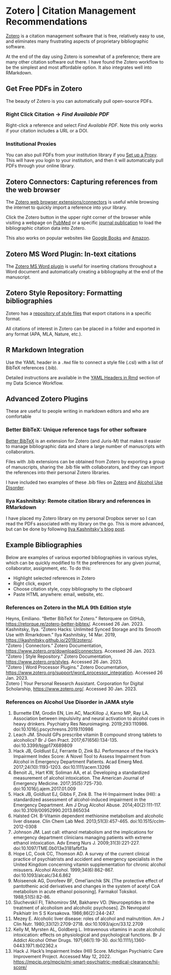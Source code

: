 # Zotero | Citation Management Recommendations

[Zotero](https://www.zotero.org/) is a citation management software that is free, relatively easy to use, and eliminates many frustrating aspects of proprietary bibliographic software. 

At the end of the day using Zotero is somewhat of a preference; there are many other citation software out there. I have found the Zotero workflow to be the simplest and most affordable option. It also integrates well into RMarkdown.


## Get Free PDFs in Zotero

The beauty of Zotero is you can automatically pull open-source PDFs.

### Right Click Citation → *Find Available PDF*

Right-click a reference and select *Find Available PDF*. Note this only works if your citation includes a URL or a DOI. 

### Institutional Proxies

You can also pull PDFs from your institution library if you [Set up a Proxy](https://www.zotero.org/support/connector_preferences#proxies). This will have you login to your institution, and then it will automatically pull PDFs through your online library.


## Zotero Connectors: Capturing references from the web browser

The [Zotero web browser extensions/connectors](https://www.zotero.org/download/connectors) is useful while browsing the internet to quickly import a reference into your library. 

Click the Zotero button in the upper right corner of the browser while visiting a webpage on [PubMed](https://pubmed.ncbi.nlm.nih.gov/) or a specific [journal publication](https://onlinelibrary.wiley.com/doi/10.1111/add.16127) to load the bibliographic citation data into Zotero. 

This also works on popular websites like [Google Books](https://www.google.com/books/edition/_/PoclDwAAQBAJ) and [Amazon](https://a.co/d/f2DBdAt).


## Zotero MS Word Plugin: In-text citations 

The [Zotero MS Word plugin](https://www.zotero.org/support/word_processor_integration) is useful for inserting citations throughout a Word document and automatically creating a bibliography at the end of the manuscript. 


## Zotero Style Repository: Formatting bibliographies

Zotero has a [repository of style files](https://www.zotero.org/styles) that export citations in a specific format. 

All citations of interest in Zotero can be placed in a folder and exported in any format (APA, MLA, Nature, etc.).

## R Markdown Integration

Use the YAML header in a `.Rmd` file to connect a style file (.csl) with a list of BibTeX references (.bib).

Detailed instructions are available in the [YAML Headers in Rmd](https://github.com/dgrisafe/rookie-researcher/blob/main/Data%20Science%20Workflow.md#yaml-headers-in-rmd) section of my Data Science Workflow.

## Advanced Zotero Plugins

These are useful to people writing in markdown editors and who are comfortable 

### Better BibTeX: Unique reference tags for other software

[Better BibTeX](https://retorque.re/zotero-better-bibtex/) is an extension for Zotero (and Juris-M) that makes it easier to manage bibliographic data and share a large number of manuscripts with collaborators. 

Files with .bib extensions can be obtained from Zotero by exporting a group of manuscripts, sharing the .bib file with collaborators, and they can import the references into their personal Zotero libraries. 

I have included two examples of these .bib files on [Zotero](https://github.com/dgrisafe/rookie-researcher/blob/main/zotero_software.bib) and [Alcohol Use Disorder](https://github.com/dgrisafe/rookie-researcher/blob/main/zotero_alcohol.bib).


### Ilya Kashnitsky: Remote citation library and references in RMarkdown

I have placed my Zotero library on my personal Dropbox server so I can read the PDFs associated with my library on the go. This is more advanced, but can be done by following [Ilya Kashnitsky's blog post](https://ikashnitsky.github.io/2019/zotero/).


## Example Bibliographies

Below are examples of various exported bibliographies in various styles, which can be quickly modified to fit the preferences for any given journal, collaborator, assignment, etc. To do this: 

* Highlight selected references in Zotero
* Right click, export
* Choose citation style, copy bibliography to the clipboard
* Paste HTML anywhere: email, website, etc.


### References on Zotero in the MLA 9th Edition style

Heyns, Emiliano. “Better BibTeX for Zotero.” Retorquere on GitHub, https://retorque.re/zotero-better-bibtex/. Accessed 26 Jan. 2023.  
Kashnitsky, Ilya. “Zotero Hacks: Unlimited Synced Storage and Its Smooth Use with Rmarkdown.” Ilya Kashnitsky, 14 Mar. 2019, https://ikashnitsky.github.io/2019/zotero/.  
“Zotero | Connectors.” Zotero Documentation, https://www.zotero.org/download/connectors. Accessed 26 Jan. 2023.  
“Zotero | Style Repository.” Zotero Documentation, https://www.zotero.org/styles. Accessed 26 Jan. 2023.  
“Zotero | Word Processor Plugins.” Zotero Documentation, https://www.zotero.org/support/word_processor_integration. Accessed 26 Jan. 2023.  
Zotero | Your Personal Research Assistant. Corporation for Digital Scholarship, https://www.zotero.org/. Accessed 30 Jan. 2023.  


### References on Alcohol Use Disorder in JAMA style

1. Burnette EM, Grodin EN, Lim AC, MacKillop J, Karno MP, Ray LA. Association between impulsivity and neural activation to alcohol cues in heavy drinkers. Psychiatry Res Neuroimaging. 2019;293:110986. doi:10.1016/j.pscychresns.2019.110986
2. Leach JM. Should GPs prescribe vitamin B compound strong tablets to alcoholics? Br J Gen Pract. 2017;67(656):134-135. doi:10.3399/bjgp17X689809
3. Hack JB, Goldlust EJ, Ferrante D, Zink BJ. Performance of the Hack’s Impairment Index Score: A Novel Tool to Assess Impairment from Alcohol in Emergency Department Patients. Acad Emerg Med. 2017;24(10):1193-1203. doi:10.1111/acem.13266
4. Benoit JL, Hart KW, Soliman AA, et al. Developing a standardized measurement of alcohol intoxication. The American Journal of Emergency Medicine. 2017;35(5):725-730. doi:10.1016/j.ajem.2017.01.009
5. Hack JB, Goldlust EJ, Gibbs F, Zink B. The H-Impairment Index (HII): a standardized assessment of alcohol-induced impairment in the Emergency Department. Am J Drug Alcohol Abuse. 2014;40(2):111-117. doi:10.3109/00952990.2013.865034
6. Halsted CH. B-Vitamin dependent methionine metabolism and alcoholic liver disease. Clin Chem Lab Med. 2013;51(3):457-465. doi:10.1515/cclm-2012-0308
7. Johnson JM. Last call: ethanol metabolism and the implications for emergency department clinicians managing patients with extreme ethanol intoxication. Adv Emerg Nurs J. 2009;31(3):221-227. doi:10.1097/TME.0b013e3181afbf3a
8. Hope LC, Cook CC, Thomson AD. A survey of the current clinical practice of psychiatrists and accident and emergency specialists in the United Kingdom concerning vitamin supplementation for chronic alcohol misusers. Alcohol Alcohol. 1999;34(6):862-867. doi:10.1093/alcalc/34.6.862
9. Moiseenok AG, Dorofeev BF, Omel’ianchik SN. [The protective effect of pantothenic acid derivatives and changes in the system of acetyl CoA metabolism in acute ethanol poisoning]. Farmakol Toksikol. 1988;51(5):82-86.
10. Sluchevskiĭ FI, Tikhomirov SM, Bakharev VD. [Neuropeptides in the treatment of alcoholism and alcoholic psychoses]. Zh Nevropatol Psikhiatr Im S S Korsakova. 1986;86(2):244-247.
11. Mezey E. Alcoholic liver disease: roles of alcohol and malnutrition. Am J Clin Nutr. 1980;33(12):2709-2718. doi:10.1093/ajcn/33.12.2709
12. Kelly M, Myrsten AL, Goldberg L. Intravenous vitamins in acute alcoholic intoxication: effects on physiological and psychological functions. Br J Addict Alcohol Other Drugs. 1971;66(1):19-30. doi:10.1111/j.1360-0443.1971.tb02362.x
13. Hack J. Hack’s Impairment Index (HII) Score. Michigan Psychiatric Care Improvement Project. Accessed May 12, 2022. https://mpcip.org/mpcip/mi-smart-psychiatric-medical-clearance/hii-score/

